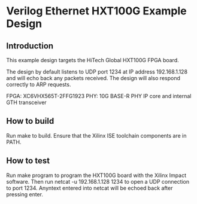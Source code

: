 # Verilog Ethernet HXT100G Example Design

## Introduction

This example design targets the HiTech Global HXT100G FPGA board.

The design by default listens to UDP port 1234 at IP address 192.168.1.128 and
will echo back any packets received.  The design will also respond correctly
to ARP requests.  

FPGA: XC6VHX565T-2FFG1923
PHY: 10G BASE-R PHY IP core and internal GTH transceiver

## How to build

Run make to build.  Ensure that the Xilinx ISE toolchain components are
in PATH.  

## How to test

Run make program to program the HXT100G board with the Xilinx Impact software.
Then run netcat -u 192.168.1.128 1234 to open a UDP connection to port 1234.
Anyntext entered into netcat will be echoed back after pressing enter.  


